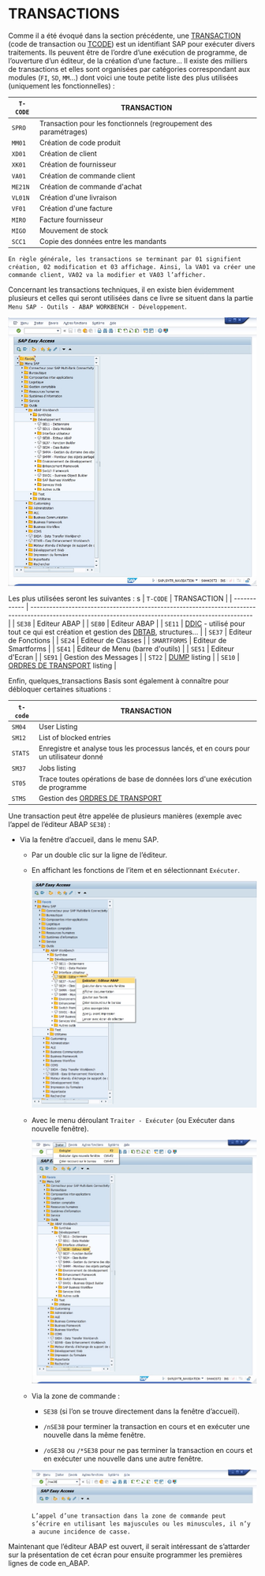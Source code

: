 # TRANSACTIONS

Comme il a été évoqué dans la section précédente, une [TRANSACTION](../00_HELP/01_TCODES.md) (code de transaction ou [TCODE](../00_HELP/01_TCODES.md)) est un identifiant SAP pour exécuter divers traitements. Ils peuvent être de l’ordre d’une exécution de programme, de l’ouverture d’un éditeur, de la création d’une facture... Il existe des milliers de transactions et elles sont organisées par catégories correspondant aux modules (``FI``, ``SD``, ``MM``...) dont voici une toute petite liste des plus utilisées (uniquement les fonctionnelles) :

| ``T-CODE`` | TRANSACTION                                                       |
| ---------- | ----------------------------------------------------------------- |
| `SPRO`     | Transaction pour les fonctionnels (regroupement des paramétrages) |
| `MM01`     | Création de code produit                                          |
| `XD01`     | Création de client                                                |
| `XK01`     | Création de fournisseur                                           |
| `VA01`     | Création de commande client                                       |
| `ME21N`    | Création de commande d'achat                                      |
| `VL01N`    | Création d'une livraison                                          |
| `VF01`     | Création d'une facture                                            |
| `MIRO`     | Facture fournisseur                                               |
| `MIGO`     | Mouvement de stock                                                |
| `SCC1`     | Copie des données entre les mandants                              |

    En règle générale, les transactions se terminant par 01 signifient création, 02 modification et 03 affichage. Ainsi, la VA01 va créer une commande client, VA02 va la modifier et VA03 l’afficher.

Concernant les transactions techniques, il en existe bien évidemment plusieurs et celles qui seront utilisées dans ce livre se situent dans la partie ``Menu SAP - Outils - ABAP WORKBENCH - Développement``.

![](../assets/images/TRANSACTIONS_001.jpg)

Les plus utilisées seront les suivantes :
s
| ``T-CODE``   | TRANSACTION                                                                                                                                          |
| ------------ | ---------------------------------------------------------------------------------------------------------------------------------------------------- |
| `SE38`       | Editeur ABAP                                                                                                                                         |
| `SE80`       | Editeur ABAP                                                                                                                                         |
| `SE11`       | [DDIC](../07_DDIC/01_DICTIONNAIRE_DE_DONNEES.md) - utilisé pour tout ce qui est création et gestion des [DBTAB](../08_DB_TABLES/02_TABLES.md), structures... |
| `SE37`       | Editeur de Fonctions                                                                                             |
| `SE24`       | Editeur de Classes                                                                                               |
| `SMARTFORMS` | Editeur de Smartforms                                                                                                                            |
| `SE41`       | Editeur de Menu (barre d'outils)                                                                                                                     |
| `SE51`       | Editeur d'Ecran                                                                                                                                      |
| `SE91`       | Gestion des Messages                                                                                             |
| `ST22`       | [DUMP](../06_DUMP/01_DUMP.md) listing                                                                                                     |
| `SE10`       | [ORDRES DE TRANSPORT](../02_PROGRAMMATION/02_CREATION_OT.md) listing                                                                                      |

Enfin, quelques_transactions Basis sont également à connaître pour débloquer certaines situations :

| ``t-code`` | TRANSACTION                                                                            |
| ---------- | -------------------------------------------------------------------------------------- |
| `SM04`     | User Listing                                                                           |
| `SM12`     | List of blocked entries                                                                |
| `STATS`    | Enregistre et analyse tous les processus lancés, et en cours pour un utilisateur donné |
| `SM37`     | Jobs listing                                       |
| `ST05`     | Trace toutes opérations de base de données lors d'une exécution de programme           |
| `STMS`     | Gestion des [ORDRES DE TRANSPORT](../02_PROGRAMMATION/02_CREATION_OT.md)                    |

Une transaction peut être appelée de plusieurs manières (exemple avec l’appel de l’éditeur ABAP `SE38`) :

- Via la fenêtre d’accueil, dans le menu SAP.

  - Par un double clic sur la ligne de l’éditeur.

  - En affichant les fonctions de l’item et en sélectionnant ``Exécuter``.

    ![](../assets/images/TRANSACTIONS_002.jpg)

  - Avec le menu déroulant ``Traiter - Exécuter`` (ou Exécuter dans nouvelle fenêtre).

    ![](../assets/images/TRANSACTIONS_003.jpg)

  - Via la zone de commande :

    - ``SE38`` (si l’on se trouve directement dans la fenêtre d’accueil).

    - ``/nSE38`` pour terminer la transaction en cours et en exécuter une nouvelle dans la même fenêtre.

    - ``/oSE38`` ou ``/*SE38`` pour ne pas terminer la transaction en cours et en exécuter une nouvelle dans une autre fenêtre.

    ![](../assets/images/TRANSACTIONS_004.jpg)

        L’appel d’une transaction dans la zone de commande peut s’écrire en utilisant les majuscules ou les minuscules, il n’y a aucune incidence de casse.

Maintenant que l’éditeur ABAP est ouvert, il serait intéressant de s’attarder sur la présentation de cet écran pour ensuite programmer les premières lignes de code en_ABAP.
